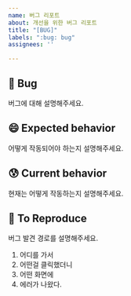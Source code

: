```yaml
---
name: 버그 리포트
about: 개선을 위한 버그 리포트
title: "[BUG]"
labels: ":bug: bug"
assignees: ''

---
```


## 🐞 Bug
버그에 대해 설명해주세요.

## 😄 Expected behavior
어떻게 작동되어야 하는지 설명해주세요.

## 😰 Current behavior
현재는 어떻게 작동하는지 설명해주세요.

## 🔎 To Reproduce
버그 발견 경로를 설명해주세요.
1. 어디를 가서
2. 어떤걸 클릭했더니
3. 어떤 화면에
4. 에러가 나왔다.
